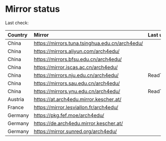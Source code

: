 <script src="./time.js"></script>
# Mirror status
Last check: <script type="text/javascript">localize(1696609374.8461275);</script>

|Country|Mirror|Last update|
|:------|:-----|:----------|
|China|https://mirrors.tuna.tsinghua.edu.cn/arch4edu/|<script type="text/javascript">localize(1696574011);</script>|
|China|https://mirrors.aliyun.com/arch4edu/|<script type="text/javascript">localize(1696574011);</script>|
|China|https://mirrors.bfsu.edu.cn/arch4edu/|<script type="text/javascript">localize(1696574011);</script>|
|China|https://mirror.iscas.ac.cn/arch4edu/|<script type="text/javascript">localize(1696574011);</script>|
|China|https://mirrors.nju.edu.cn/arch4edu/|ReadTimeout|
|China|https://mirrors.sau.edu.cn/arch4edu/|<script type="text/javascript">localize(1696574011);</script>|
|China|https://mirrors.ynu.edu.cn/arch4edu/|ReadTimeout|
|Austria|https://at.arch4edu.mirror.kescher.at/|<script type="text/javascript">localize(1696574011);</script>|
|France|https://mirror.lesviallon.fr/arch4edu/|<script type="text/javascript">localize(1696574011);</script>|
|Germany|https://pkg.fef.moe/arch4edu/|<script type="text/javascript">localize(1696574011);</script>|
|Germany|https://de.arch4edu.mirror.kescher.at/|<script type="text/javascript">localize(1696574011);</script>|
|Germany|https://mirror.sunred.org/arch4edu/|<script type="text/javascript">localize(1696574011);</script>|

<script src="./tablefilter/tablefilter.js"></script>
<script src="./table.js"></script>